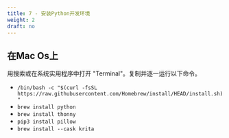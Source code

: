 ```yaml
---
title: 7 - 安装Python开发环境
weight: 2
draft: no
---
```



## 在Mac Os上

用搜索或在系统实用程序中打开 "Terminal"。复制并逐一运行以下命令。

- `/bin/bash -c "$(curl -fsSL https://raw.githubusercontent.com/Homebrew/install/HEAD/install.sh)"`
- `brew install python`
- `brew install thonny`
- `pip3 install pillow`
- `brew install --cask krita`
